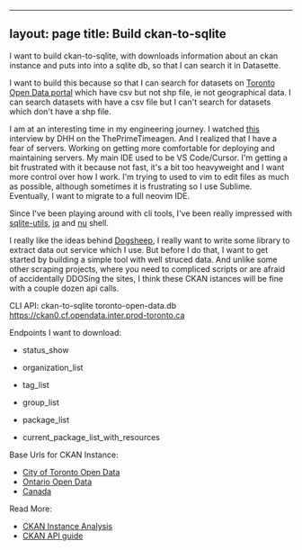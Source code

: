 ----
layout: page
title: Build ckan-to-sqlite
---

I want to build ckan-to-sqlite, with downloads information about an ckan instance and puts into into a sqlite db, so that I can search it in Datasette.

I want to build this because so that I can search for datasets on [Toronto Open Data portal](https://ckan0.cf.opendata.inter.prod-toronto.ca/dataset/) which have csv but not shp file, ie not geographical data. I can search datasets with have a csv file but I can't search for datasets which don't have a shp file.

I am at an interesting time in my engineering journey. I watched [this](https://www.youtube.com/watch?v=mTa2d3OLXhg) interview by DHH on the ThePrimeTimeagen. And I realized that I have a fear of servers. Working on getting more comfortable for deploying and maintaining servers. My main IDE used to be VS Code/Cursor. I'm getting a bit frustrated with it because not fast, it's a bit too heavyweight and I want more control over how I work. I'm trying to used to vim to edit files as much as possible, although sometimes it is frustrating so I use Sublime. Eventually, I want to migrate to a full neovim IDE.

Since I've been playing around with cli tools, I've been really impressed with [sqlite-utils](https://github.com/simonw/sqlite-utils), [jq]() and [nu](https://www.nushell.sh/) shell.

I really like the ideas behind [Dogsheep](https://dogsheep.github.io/), I really want to write some library to extract data out service which I use. But before I do that, I want to get started by building a simple tool with well struced data. And unlike some other scraping projects, where you need to compliced scripts or are afraid of accidentally DDOSing the sites, I think these CKAN istances will be fine with a couple dozen api calls.

CLI API:
ckan-to-sqlite toronto-open-data.db https://ckan0.cf.opendata.inter.prod-toronto.ca

Endpoints I want to download:
- status_show
- organization_list
- tag_list
- group_list
- package_list

- current_package_list_with_resources


Base Urls for CKAN Instance:
 - [City of Toronto Open Data](https://ckan0.cf.opendata.inter.prod-toronto.ca/api/3/action/)
 - [Ontario Open Data](https://data.ontario.ca/api/3/action/)
 - [Canada](https://open.canada.ca/data/en/api/3/action/)
 
Read More:
- [CKAN Instance Analysis](https://civicdataecosystem.org/2023/06/19/analysis.html)
- [CKAN API guide](https://docs.ckan.org/en/2.9/api/)
